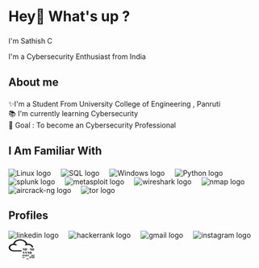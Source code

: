<h1 align="left">Hey👋 What's up ?</h1>

###

<p align="left">I'm Sathish C</p>
<p align="left">I'm a Cybersecurity Enthusiast from India </p>

###

<h2 align="left">About me</h2>

###

<p align="left">✨I'm a Student From University College of Engineering , Panruti<br>📚 I'm currently learning Cybersecurity<br>🎯 Goal : To become an Cybersecurity Professional<br></p>

###

<h2 align="left">I Am Familiar With</h2>

###

<div align="left">

  <img src="https://img.icons8.com/color/48/linux--v1.png" height="40" alt="Linux logo"  />
  <img width="12" />
  <img src="https://img.icons8.com/fluency/48/my-sql.png" height="40" alt="SQL logo"  />
  <img width="12" />
  <img src="https://img.icons8.com/color/48/windows-10.png" height="40" alt="Windows logo"  />
  <img width="12" />
  <img src="https://img.icons8.com/color/48/python--v1.png" height="40" alt="Python logo"  />
  <img width="12" />
  <img src="https://img.icons8.com/color/48/splunk.png" height="40" alt="splunk logo"  />
  <img width="12" />
  <img src="https://img.icons8.com/color/48/metasploit.png" height="40" alt="metasploit logo"  />
  <img width="12" />
  <img src="https://img.icons8.com/nolan/64/wireshark--v1.png" height="40" alt="wireshark logo"  />
  <img width="12" />
  <img src="https://res.cloudinary.com/lwgatsby/f_auto/www/uploads/2020/04/nmap-logo-256x256-1.png" height="40" alt="nmap logo"  />
  <img width="12" />
  <img src="https://www.nesabamedia.com/wp-content/uploads/2019/10/Aircrack-ng-Logo-2.png" height="40" alt="aircrack-ng logo"  />
  <img width="12" />
  <img src="https://th.bing.com/th/id/OIP.Iv75_JgnOuWvU-baRUaAOAHaE-?rs=1&pid=ImgDetMain" height="40" alt="tor logo"  />
  <img width="12" />
  
<h2 align="left">Profiles</h2>

   <div align="left">
  <img src="https://raw.githubusercontent.com/maurodesouza/profile-readme-generator/master/src/assets/icons/social/linkedin/default.svg" width="52" height="40" alt="linkedin logo"  /> 
      <img width="12" />
  <img src="https://raw.githubusercontent.com/maurodesouza/profile-readme-generator/master/src/assets/icons/social/hackerrank/default.svg" width="52" height="40" alt="hackerrank logo"  />
      <img width="12" />
  <img src="https://raw.githubusercontent.com/maurodesouza/profile-readme-generator/master/src/assets/icons/social/gmail/default.svg" width="52" height="40" alt="gmail logo"  />
      <img width="12" />
  <img src="https://raw.githubusercontent.com/maurodesouza/profile-readme-generator/master/src/assets/icons/social/instagram/default.svg" width="52" height="40" alt="instagram logo"  />
      <img width="12" />
  <img src="https://raw.githubusercontent.com/maurodesouza/profile-readme-generator/master/src/assets/icons/social/tryhackme/default.svg" width="52" height="40" alt="tryhackme logo"  />
      <img width="12" />
</div>  

